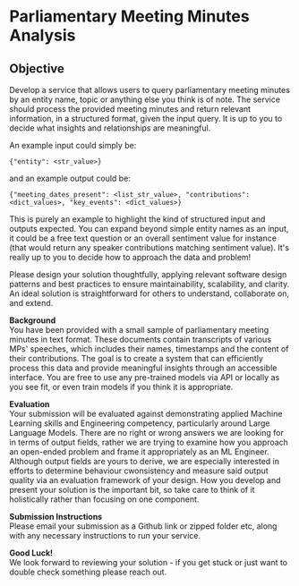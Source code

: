 # Parliamentary Meeting Minutes Analysis

## Objective

Develop a service that allows users to query parliamentary meeting minutes by an entity name, topic or anything else you think is of note. The service should process the provided meeting minutes and return relevant information, in a structured format, given the input query. It is up to you to decide what insights and relationships are meaningful.

An example input could simply be:

```
{"entity": <str_value>}
```

and an example output could be:

```
{"meeting_dates_present": <list_str_value>, "contributions": <dict_values>, "key_events": <dict_values>}
```

This is purely an example to highlight the kind of structured input and outputs expected. You can expand beyond simple entity names as an input, it could be a free text question or an overall sentiment value for instance (that would return any speaker contributions matching sentiment value). It's really up to you to decide how to approach the data and problem!

Please design your solution thoughtfully, applying relevant software design patterns and best practices to ensure maintainability, scalability, and clarity. An ideal solution is straightforward for others to understand, collaborate on, and extend.

**Background**  
You have been provided with a small sample of parliamentary meeting minutes in text format. These documents contain transcripts of various MPs' speeches, which includes their names, timestamps and the content of their contributions. The goal is to create a system that can efficiently process this data and provide meaningful insights through an accessible interface. You are free to use any pre-trained models via API or locally as you see fit, or even train models if you think it is appropriate.

**Evaluation**  
Your submission will be evaluated against demonstrating applied Machine Learning skills and Engineering competency, particularly around Large Language Models. There are no right or wrong answers we are looking for in terms of output fields, rather we are trying to examine how you approach an open-ended problem and frame it appropriately as an ML Engineer. Although output fields are yours to derive, we are especially interested in efforts to determine behaviour cwonsistency and measure said output quality via an evaluation framework of your design. How you develop and present your solution is the important bit, so take care to think of it holistically rather than focusing on one component.

**Submission Instructions**  
Please email your submission as a Github link or zipped folder etc, along with any necessary instructions to run your service.

**Good Luck!**  
We look forward to reviewing your solution - if you get stuck or just want to double check something please reach out.
